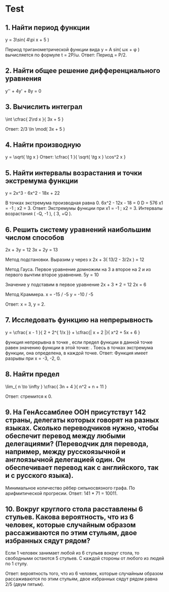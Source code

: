 # Test

## 1. Найти период функции

y = 3\sin( 4\pi x + 5 )

Период триганометрической функции вида y = A sin( ωx + φ ) вычисляется по формуле t = 2P/ω.
Ответ: Период = P/2.

## 2. Найти общее решение дифференциального уравнения

y'' + 4y' + 8y = 0

## 3. Вычислить интеграл

\int \cfrac{ 2\rd x }{ 3x + 5 }

Ответ: 2/3 \ln \mod( 3x + 5 )

## 4. Найти производную

y = \sqrt{ \tg x }
Ответ: \cfrac{ 1 }{ \sqrt{ \tg x } \cos^2 x }

## 5. Найти интервалы возрастания и точки экстремума функции

y = 2x^3 - 6x^2 - 18x + 22

В точках экстремума производная равна 0.
6x^2 - 12x - 18 = 0
D = 576
x1 = -1 ; x2 = 3.
Ответ: Экстремумы функции при x1 = -1 ; x2 = 3. Интервалы возрастания ( -Q, -1 ), ( 3, +Q ).

## 6. Решить систему уравнений наибольшим числом способов
2x + 3y = 12
3x + 2y = 13

Метод подстановки.
Выразим y через x
2x + 3( 13/2 - 3/2x ) = 12

Метод Гауса.
Первое уравнение домножим на 3 а второе на 2 и из первого вычтим второе уравнение.
5y = 10

Значение y подставим в первое уравнение
2x + 3 * 2 = 12
2x = 6

Метод Краммера.
x = -15 / -5
y = -10 / -5

Ответ: x = 3, y = 2.

## 7. Исследовать  функцию на непрерывность

y = \cfrac{ x - 1 }{ 2 + 2^{ 1/x }} + \cfrac{| x + 2 |}{ x^2 + 5x + 6 }

функция непрерывна в точке , если предел функции в данной точке равен значению функции в этой точке: .
Тоесь в точках экстремума функции, она определена, в каждой точке.
Ответ: Функция имеет разрывы при x = -3, -2, 0.

## 8. Найти предел

\lim_{ n \to \infty } \cfrac{ 3n + 4 }{ n^2 + n + 11 }

Ответ: стремится к 0.

## 9. На ГенАссамблее ООН присутствут 142 страны, делегаты которых говорят на разных языках. Сколько переводчиков нужно, чтобы обеспечит перевод между любыми  делегациями? (Переводчик для перевода, например, между русскоязычной и англоязычной делегацией один. Он обеспечивает перевод как с английского, так и с русского языка). 

Минимальное количество рёбер сильносвязного графа. По арифмитической прогресии.
Ответ: 141 * 71 = 10011.

## 10. Вокруг  круглого стола расставлены 6 стульев. Какова вероятность, что из  6 человек, которые случайным образом рассаживаются по этим стульям, двое избранных сядут рядом? 

Если 1 человек занимает любой из 6 стульев вокруг стола, то свободными остаются 5 стульев.
С каждой стороны от любого из людей по 1 стулу.

Ответ: вероятность того, что из 6 человек, которые случайным образом рассаживаются по этим стульям, двое избранных сядут рядом равна 2/5 (двум пятым).

